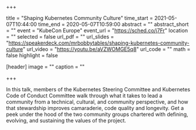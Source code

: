 +++

title = "Shaping Kubernetes Community Culture"
time_start = 2021-05-07T10:44:00
time_end = 2020-05-07T10:59:00
abstract = ""
abstract_short = ""
event = "KubeCon Europe"
event_url = "https://sched.co/j7Fr"
location = ""
selected = false
url_pdf = ""
url_slides = "https://speakerdeck.com/mrbobbytables/shaping-kubernetes-community-culture"
url_video = "https://youtu.be/aVZWOMGE5q8"
url_code = ""
math = false
highlight = false

[header]
image = ""
caption = ""

+++

In this talk, members of the Kubernetes Steering Committee and Kubernetes Code
of Conduct Committee walk through what it takes to lead a community from a
technical, cultural, and community perspective, and how that stewardship improves
camaraderie,  code quality and longevity. Get a peek under the hood of the two
community groups chartered with defining, evolving, and sustaining the values
of the project.

